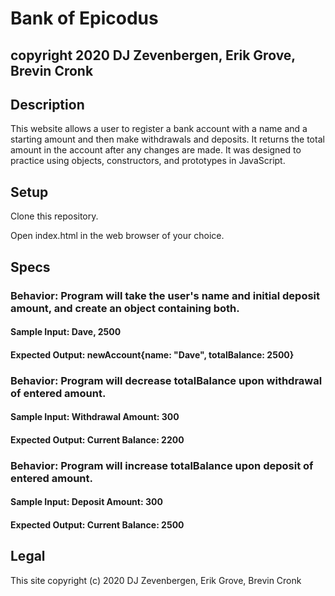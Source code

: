 # Bank of Epicodus

## copyright 2020 DJ Zevenbergen, Erik Grove, Brevin Cronk

## Description

This website allows a user to register a bank account with a name and a starting amount and then make withdrawals and deposits. It returns the total amount in the account after any changes are made. It was designed to practice using objects, constructors, and prototypes in JavaScript.

## Setup

Clone this repository.

Open index.html in the web browser of your choice.

## Specs
### Behavior: Program will take the user's name and initial deposit amount, and create an object containing both.
#### Sample Input: Dave, 2500                
#### Expected Output: newAccount{name: "Dave", totalBalance: 2500}

### Behavior: Program will decrease totalBalance upon withdrawal of entered amount. 
#### Sample Input: Withdrawal Amount: 300
#### Expected Output: Current Balance: 2200

### Behavior: Program will increase totalBalance upon deposit of entered amount. 
#### Sample Input: Deposit Amount: 300
#### Expected Output: Current Balance: 2500


## Legal

This site copyright (c) 2020 DJ Zevenbergen, Erik Grove, Brevin Cronk
